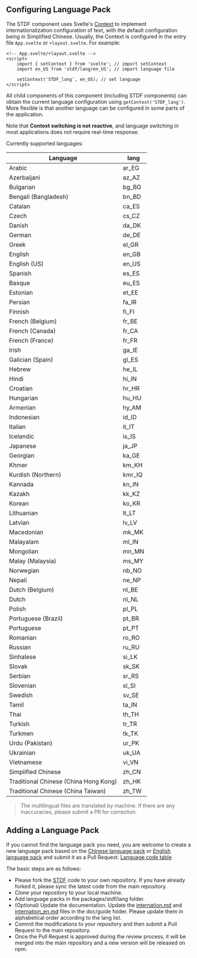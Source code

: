 ## Configuring Language Pack

The STDF component uses Svelte's [Context](https://svelte.dev/docs#run-time-svelte-setcontext) to implement internationalization configuration of text, with the default configuration being in Simplified Chinese. Usually, the Context is configured in the entry file `App.svelte` or `+layout.svelte`. For example:

```svelte
<!-- App.svelte/+layout.svelte -->
<script>
	import { setContext } from 'svelte'; // import setContext
	import en_US from 'stdf/lang/en_US'; // import language file

	setContext('STDF_lang', en_US); // set language
</script>
```

All child components of this component (including STDF components) can obtain the current language configuration using `getContext('STDF_lang')`. More flexible is that another language can be configured in some parts of the application.

Note that **Context switching is not reactive**, and language switching in most applications does not require real-time response.

Currently supported languages:

| Language                              | lang   |
| ------------------------------------- | ------ |
| Arabic                                | ar_EG  |
| Azerbaijani                           | az_AZ  |
| Bulgarian                             | bg_BG  |
| Bengali (Bangladesh)                  | bn_BD  |
| Catalan                               | ca_ES  |
| Czech                                 | cs_CZ  |
| Danish                                | da_DK  |
| German                                | de_DE  |
| Greek                                 | el_GR  |
| English                               | en_GB  |
| English (US)                          | en_US  |
| Spanish                               | es_ES  |
| Basque                                | eu_ES  |
| Estonian                              | et_EE  |
| Persian                               | fa_IR  |
| Finnish                               | fi_FI  |
| French (Belgium)                      | fr_BE  |
| French (Canada)                       | fr_CA  |
| French (France)                       | fr_FR  |
| Irish                                 | ga_IE  |
| Galician (Spain)                      | gl_ES  |
| Hebrew                                | he_IL  |
| Hindi                                 | hi_IN  |
| Croatian                              | hr_HR  |
| Hungarian                             | hu_HU  |
| Armenian                              | hy_AM  |
| Indonesian                            | id_ID  |
| Italian                               | it_IT  |
| Icelandic                             | is_IS  |
| Japanese                              | ja_JP  |
| Georgian                              | ka_GE  |
| Khmer                                 | km_KH  |
| Kurdish (Northern)                    | kmr_IQ |
| Kannada                               | kn_IN  |
| Kazakh                                | kk_KZ  |
| Korean                                | ko_KR  |
| Lithuanian                            | lt_LT  |
| Latvian                               | lv_LV  |
| Macedonian                            | mk_MK  |
| Malayalam                             | ml_IN  |
| Mongolian                             | mn_MN  |
| Malay (Malaysia)                      | ms_MY  |
| Norwegian                             | nb_NO  |
| Nepali                                | ne_NP  |
| Dutch (Belgium)                       | nl_BE  |
| Dutch                                 | nl_NL  |
| Polish                                | pl_PL  |
| Portuguese (Brazil)                   | pt_BR  |
| Portuguese                            | pt_PT  |
| Romanian                              | ro_RO  |
| Russian                               | ru_RU  |
| Sinhalese                             | si_LK  |
| Slovak                                | sk_SK  |
| Serbian                               | sr_RS  |
| Slovenian                             | sl_SI  |
| Swedish                               | sv_SE  |
| Tamil                                 | ta_IN  |
| Thai                                  | th_TH  |
| Turkish                               | tr_TR  |
| Turkmen                               | tk_TK  |
| Urdu (Pakistan)                       | ur_PK  |
| Ukrainian                             | uk_UA  |
| Vietnamese                            | vi_VN  |
| Simplified Chinese                    | zh_CN  |
| Traditional Chinese (China Hong Kong) | zh_HK  |
| Traditional Chinese (China Taiwan)    | zh_TW  |

> The multilingual files are translated by machine. If there are any inaccuracies, please submit a PR for correction.

## Adding a Language Pack

If you cannot find the language pack you need, you are welcome to create a new language pack based on the [Chinese language pack](https://github.com/any-tdf/stdf/blob/0.x/packages/stdf/lang/zh_CN.js) or [English language pack](https://github.com/any-tdf/stdf/blob/0.x/packages/stdf/lang/en_US.js) and submit it as a Pull Request. [Language code table](http://www.lingoes.net/en/translator/langcode.htm)

The basic steps are as follows:

- Please fork the [STDF](https://github.com/any-tdf/stdf) code to your own repository. If you have already forked it, please sync the latest code from the main repository.
- Clone your repository to your local machine.
- Add language packs in the packages/stdf/lang folder.
- (Optional) Update the documentation. Update the [internation.md](https://github.com/any-tdf/stdf/edit/main/doc/guide/internation.md) and [internation_en.md](https://github.com/any-tdf/stdf/edit/main/doc/guide/internation_en.md) files in the doc/guide folder. Please update them in alphabetical order according to the lang list.
- Commit the modifications to your repository and then submit a Pull Request to the main repository.
- Once the Pull Request is approved during the review process, it will be merged into the main repository and a new version will be released on npm.
